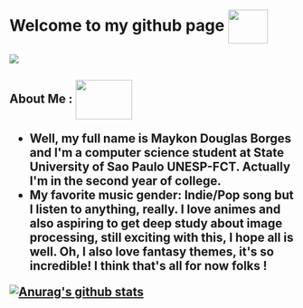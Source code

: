 # Welcome to my github page <img src="https://camo.githubusercontent.com/a0d58634789b846466557b4c210c1638560a4bd4457161899e026ce7345bb288/687474703a2f2f32352e6d656469612e74756d626c722e636f6d2f63393961353739646233616530666331363462663463636131343838383564332f74756d626c725f6d6a6776386b45754d67317338376e37396f315f3430302e676966" align="center" width="70px" height="60px">

<img src="https://data.whicdn.com/images/230097051/original.gif" align="center">

<h2>About Me : <img src="https://lh4.googleusercontent.com/proxy/AIOjERc8_f_bzla-dFV4SxMfzbWG0BH79XVKJOy_Q_ifsjkXGucXaPBJLxPnSYaeiDRVTJEphfWpU-uQOd2T21in5RfsC6hZIHyNAPcqzS0s4HhOgFzjAWMvJKCSBDlhJw=s0-d" width="100px" height="70px" align="center"</h2>

<ul>
<li>Well, my full name is Maykon Douglas Borges and I'm a computer science student at State University of Sao Paulo UNESP-FCT. Actually I'm in the second year of college.</li>
<li>My favorite music gender: Indie/Pop song but I listen to anything, really. I love animes and also aspiring to get deep study about image processing, still exciting with this, I hope all is well. Oh, I also love fantasy themes, it's so incredible! I think that's all for now folks !</li>
</ul> 
 
[![Anurag's github stats](https://github-readme-stats.vercel.app/api?username=MaykonDouglas21&show_icons=true&theme=dracula)](https://github.com/anuraghazra/github-readme-stats)
